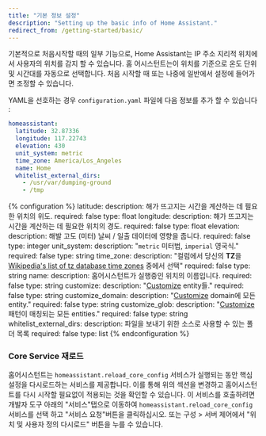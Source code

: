 ```yaml
---
title: "기본 정보 설정"
description: "Setting up the basic info of Home Assistant."
redirect_from: /getting-started/basic/
---
```


기본적으로 처음시작할 때의 일부 기능으로, Home Assistant는 IP 주소 지리적 위치에서 사용자의 위치를 ​​감지 할 수 있습니다. 홈 어시스턴트는이 위치를 기준으로 온도 단위 및 시간대를 자동으로 선택합니다. 처음 시작할 때 또는 나중에 일반에서 설정에 들어가면 조정할 수 있습니다. 

YAML을 선호하는 경우  `configuration.yaml` 파일에 다음 정보를 추가 할 수 있습니다  :

```yaml
homeassistant:
  latitude: 32.87336
  longitude: 117.22743
  elevation: 430
  unit_system: metric
  time_zone: America/Los_Angeles
  name: Home
  whitelist_external_dirs:
    - /usr/var/dumping-ground
    - /tmp
```

{% configuration %}
latitude:
  description: 해가 뜨고지는 시간을 계산하는 데 필요한 위치의 위도.
  required: false
  type: float
longitude:
  description: 해가 뜨고지는 시간을 계산하는 데 필요한 위치의 경도.
  required: false
  type: float
elevation:
  description: 해발 고도 (미터) 날씨 / 일출 데이터에 영향을 줍니다.
  required: false
  type: integer
unit_system:
  description: "`metric` 미터법, `imperial` 영국식."
  required: false
  type: string
time_zone:
  description: "컬럼에서 당신의 **TZ**을 [Wikipedia's list of tz database time zones](http://en.wikipedia.org/wiki/List_of_tz_database_time_zones) 중에서 선택"
  required: false
  type: string
name:
  description: 홈어시스턴트가 실행중인 위치의 이름입니다.
  required: false
  type: string
customize:
  description: "[Customize](/docs/configuration/customizing-devices/) entity들."
  required: false
  type: string
customize_domain:
  description: "[Customize](/docs/configuration/customizing-devices/) domain에 모든 entity."
  required: false
  type: string
customize_glob:
  description: "[Customize](/docs/configuration/customizing-devices/) 패턴이 매칭되는 모든 entities."
  required: false
  type: string
whitelist_external_dirs:
  description: 파일을 보내기 위한 소스로 사용할 수 있는 폴더 목록
  required: false
  type: list
{% endconfiguration %}

### Core Service 재로드

홈어시스턴트는 `homeassistant.reload_core_config` 서비스가 실행되는 동안 핵심 설정을 다시로드하는 서비스를 제공합니다. 이를 통해 위의 섹션을 변경하고 홈어시스턴트를 다시 시작할 필요없이 적용되는 것을 확인할 수 있습니다. 이 서비스를 호출하려면 개발자 도구 아래의 "서비스"탭으로 이동하여 `homeassistant.reload_core_config` 서비스를 선택 하고 "서비스 요청"버튼을 클릭하십시오. 또는 구성 > 서버 제어에서 "위치 및 사용자 정의 다시로드" 버튼을 누를 수 있습니다.